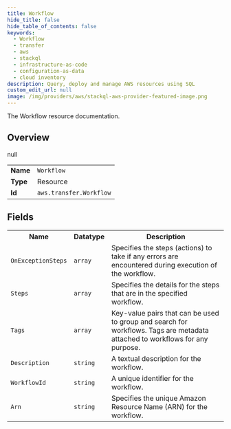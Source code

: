 ```yaml
---
title: Workflow
hide_title: false
hide_table_of_contents: false
keywords:
  - Workflow
  - transfer
  - aws
  - stackql
  - infrastructure-as-code
  - configuration-as-data
  - cloud inventory
description: Query, deploy and manage AWS resources using SQL
custom_edit_url: null
image: /img/providers/aws/stackql-aws-provider-featured-image.png
---
```

The Workflow resource documentation.

## Overview
<table><tbody>
<tr><td><b>Name</b></td><td><code>Workflow</code></td></tr>
<tr><td><b>Type</b></td><td>Resource</td></tr>
null
<tr><td><b>Id</b></td><td><code>aws.transfer.Workflow</code></td></tr>
</tbody></table>

## Fields
<table><tbody>
<tr><th>Name</th><th>Datatype</th><th>Description</th></tr>
<tr><td><code>OnExceptionSteps</code></td><td><code>array</code></td><td>Specifies the steps (actions) to take if any errors are encountered during execution of the workflow.</td></tr><tr><td><code>Steps</code></td><td><code>array</code></td><td>Specifies the details for the steps that are in the specified workflow.</td></tr><tr><td><code>Tags</code></td><td><code>array</code></td><td>Key-value pairs that can be used to group and search for workflows. Tags are metadata attached to workflows for any purpose.</td></tr><tr><td><code>Description</code></td><td><code>string</code></td><td>A textual description for the workflow.</td></tr><tr><td><code>WorkflowId</code></td><td><code>string</code></td><td>A unique identifier for the workflow.</td></tr><tr><td><code>Arn</code></td><td><code>string</code></td><td>Specifies the unique Amazon Resource Name (ARN) for the workflow.</td></tr>
</tbody></table>